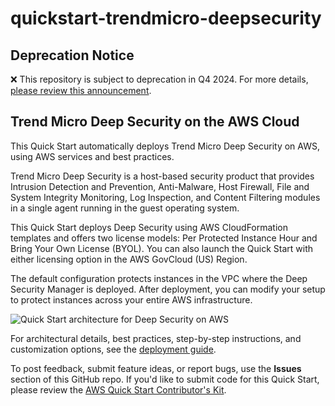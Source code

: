 # quickstart-trendmicro-deepsecurity
## Deprecation Notice

:x: This repository is subject to deprecation in Q4 2024. For more details, [please review this announcement](https://github.com/aws-ia/.announcements/issues/1). 

## Trend Micro Deep Security on the AWS Cloud


This Quick Start automatically deploys Trend Micro Deep Security on AWS, using AWS services and best practices.

Trend Micro Deep Security is a host-based security product that provides Intrusion Detection and Prevention, Anti-Malware, 
Host Firewall, File and System Integrity Monitoring, Log Inspection, and Content Filtering modules in a single agent running 
in the guest operating system.

This Quick Start deploys Deep Security using AWS CloudFormation templates and offers two license models: 
Per Protected Instance Hour and Bring Your Own License (BYOL). 
You can also launch the Quick Start with either licensing option in the AWS GovCloud (US) Region.

The default configuration protects instances in the VPC where the Deep Security Manager is deployed. 
After deployment, you can modify your setup to protect instances across your entire AWS infrastructure.

![Quick Start architecture for Deep Security on AWS](https://d0.awsstatic.com/partner-network/QuickStart/datasheets/dsm-architecture.png)

For architectural details, best practices, step-by-step instructions, and customization options, see the 
[deployment guide](https://fwd.aws/wGVxy).

To post feedback, submit feature ideas, or report bugs, use the **Issues** section of this GitHub repo.
If you'd like to submit code for this Quick Start, please review the [AWS Quick Start Contributor's Kit](https://aws-quickstart.github.io/). 